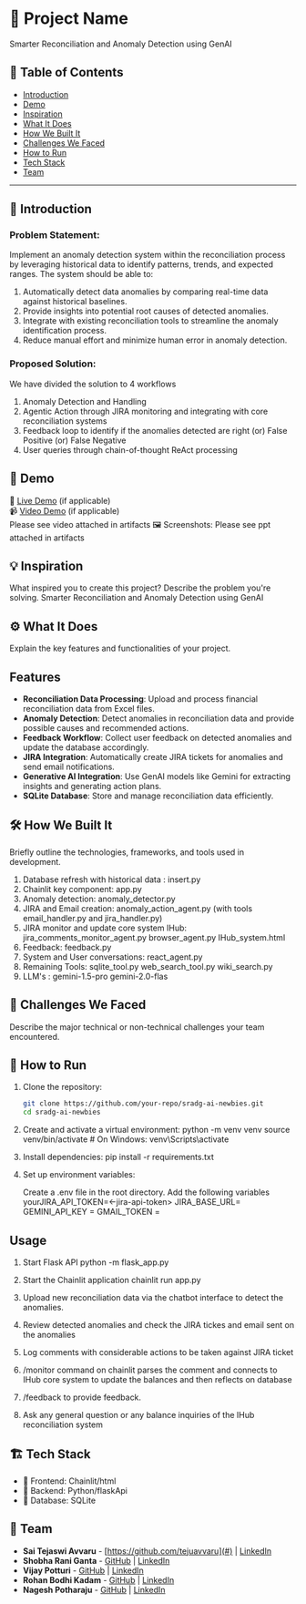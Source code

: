 # 🚀 Project Name 
Smarter Reconciliation and Anomaly Detection using GenAI

## 📌 Table of Contents
- [Introduction](#introduction)
- [Demo](#demo)
- [Inspiration](#inspiration)
- [What It Does](#what-it-does)
- [How We Built It](#how-we-built-it)
- [Challenges We Faced](#challenges-we-faced)
- [How to Run](#how-to-run)
- [Tech Stack](#tech-stack)
- [Team](#team)

---

## 🎯 Introduction
### Problem Statement:
Implement an anomaly detection system within the reconciliation process by leveraging historical data to identify patterns, trends, and expected ranges. The system should be able to:
   1. Automatically detect data anomalies by comparing real-time data against historical baselines.
   2. Provide insights into potential root causes of detected anomalies.
   3. Integrate with existing reconciliation tools to streamline the anomaly identification process.
   4. Reduce manual effort and minimize human error in anomaly detection.
### Proposed Solution: 
We have divided the solution to 4 workflows
   1. Anomaly Detection and Handling
   2. Agentic Action through JIRA monitoring and integrating with core reconciliation systems
   3. Feedback loop to identify if the anomalies detected are right (or) False Positive (or) False Negative
   4. User queries through chain-of-thought ReAct processing


## 🎥 Demo
🔗 [Live Demo](#) (if applicable)  
📹 [Video Demo](#) (if applicable)  
   Please see video attached in artifacts
🖼️ Screenshots:
   Please see ppt attached in artifacts

## 💡 Inspiration
What inspired you to create this project? Describe the problem you're solving.
   Smarter Reconciliation and Anomaly Detection using GenAI

## ⚙️ What It Does
Explain the key features and functionalities of your project.
## Features

- **Reconciliation Data Processing**: Upload and process financial reconciliation data from Excel files.
- **Anomaly Detection**: Detect anomalies in reconciliation data and provide possible causes and recommended actions.
- **Feedback Workflow**: Collect user feedback on detected anomalies and update the database accordingly.
- **JIRA Integration**: Automatically create JIRA tickets for anomalies and send email notifications.
- **Generative AI Integration**: Use GenAI models like Gemini for extracting insights and generating action plans.
- **SQLite Database**: Store and manage reconciliation data efficiently.
   

## 🛠️ How We Built It
Briefly outline the technologies, frameworks, and tools used in development.
1. Database refresh with historical data : insert.py
2. Chainlit key component: app.py
3. Anomaly detection: anomaly_detector.py
4. JIRA and Email creation: anomaly_action_agent.py (with tools email_handler.py and jira_handler.py)
5. JIRA monitor and update core system IHub: 
    jira_comments_monitor_agent.py
    browser_agent.py
    IHub_system.html
6. Feedback: feedback.py
7. System and User conversations: react_agent.py
8. Remaining Tools:
    sqlite_tool.py
    web_search_tool.py
    wiki_search.py
9. LLM's :
   gemini-1.5-pro
   gemini-2.0-flas
   

## 🚧 Challenges We Faced
Describe the major technical or non-technical challenges your team encountered.

## 🏃 How to Run

1. Clone the repository:
   ```bash
   git clone https://github.com/your-repo/sradg-ai-newbies.git
   cd sradg-ai-newbies

2. Create and activate a virtual environment:
    python -m venv venv
    source venv/bin/activate  # On Windows: venv\Scripts\activate

3. Install dependencies:
    pip install -r requirements.txt

4. Set up environment variables:

    Create a .env file in the root directory.
    Add the following variables
    yourJIRA_API_TOKEN=<-jira-api-token>
    JIRA_BASE_URL=<your-jira-base-url>
    GEMINI_API_KEY = <your Gemini token>
    GMAIL_TOKEN = <your-Gmail-token>

## Usage
1. Start Flask API
    python -m flask_app.py

2. Start the Chainlit application
    chainlit run app.py

3. Upload new reconciliation data via the chatbot interface to detect the anomalies.

4. Review detected anomalies and check the JIRA tickes and email sent on the anomalies

5. Log comments with considerable actions to be taken against JIRA ticket

6. /monitor command on chainlit parses the comment and connects to IHub core system to update the balances and then reflects on database

7. /feedback to provide feedback.

8. Ask any general question or any balance inquiries of the IHub reconciliation system

## 🏗️ Tech Stack
- 🔹 Frontend: Chainlit/html
- 🔹 Backend: Python/flaskApi
- 🔹 Database: SQLite

## 👥 Team
- **Sai Tejaswi Avvaru** - [https://github.com/tejuavvaru](#) | [LinkedIn](#)
- **Shobha Rani Ganta** - [GitHub](#) | [LinkedIn](#)
- **Vijay Potturi** - [GitHub](#) | [LinkedIn](#)
- **Rohan Bodhi Kadam** - [GitHub](#) | [LinkedIn](#)
- **Nagesh Potharaju** - [GitHub](#) | [LinkedIn](#)